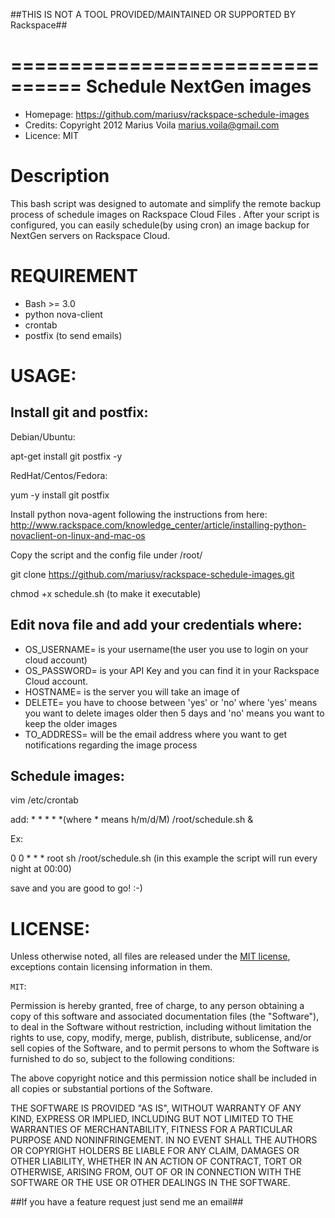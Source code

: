 ##THIS IS NOT A TOOL PROVIDED/MAINTAINED OR SUPPORTED BY Rackspace##




================================
Schedule NextGen images
================================

- Homepage:  https://github.com/mariusv/rackspace-schedule-images
- Credits:   Copyright 2012 Marius Voila <marius.voila@gmail.com>
- Licence:   MIT

Description
=================

This bash script was designed to automate and simplify the remote backup
process of schedule images on Rackspace Cloud Files .  After your script is configured, you can
easily schedule(by using cron) an image backup for NextGen servers on Rackspace Cloud.





REQUIREMENT
===========
- Bash >= 3.0
- python nova-client
- crontab
- postfix (to send emails)


USAGE:
======

Install git and postfix:
-----------------------

Debian/Ubuntu:

apt-get install git postfix -y

RedHat/Centos/Fedora:

yum -y install git postfix

Install python nova-agent following the instructions from here: http://www.rackspace.com/knowledge_center/article/installing-python-novaclient-on-linux-and-mac-os

Copy the script and the config file under /root/

git clone https://github.com/mariusv/rackspace-schedule-images.git

chmod +x schedule.sh (to make it executable)

Edit nova file and add your credentials where:
----------------------------------------------

- OS_USERNAME= is your username(the user you use to login on your cloud account)
- OS_PASSWORD= is your API Key and you can find it in your Rackspace Cloud account.
- HOSTNAME= is the server you will take an image of
- DELETE= you have to choose between 'yes' or 'no' where 'yes' means you want to delete images older then 5 days and 'no' means you want to keep the older images
- TO_ADDRESS= will be the email address where you want to get notifications regarding the image process

Schedule images:
----------------

vim /etc/crontab

add: * * * * *(where * means h/m/d/M) /root/schedule.sh &

Ex:

0 0 * * *   root sh /root/schedule.sh (in this example the script will run every night at 00:00)

save and you are good to go! :-)

LICENSE:
========
Unless otherwise noted, all files are released under the [MIT license](http://en.wikipedia.org/wiki/MIT_License),
exceptions contain licensing information in them.

`MIT`: 

Permission is hereby granted, free of charge, to any person obtaining a copy
  of this software and associated documentation files (the "Software"), to deal
  in the Software without restriction, including without limitation the rights
  to use, copy, modify, merge, publish, distribute, sublicense, and/or sell
  copies of the Software, and to permit persons to whom the Software is
  furnished to do so, subject to the following conditions:

  The above copyright notice and this permission notice shall be included in
  all copies or substantial portions of the Software.

  THE SOFTWARE IS PROVIDED "AS IS", WITHOUT WARRANTY OF ANY KIND, EXPRESS OR
  IMPLIED, INCLUDING BUT NOT LIMITED TO THE WARRANTIES OF MERCHANTABILITY,
  FITNESS FOR A PARTICULAR PURPOSE AND NONINFRINGEMENT. IN NO EVENT SHALL THE
  AUTHORS OR COPYRIGHT HOLDERS BE LIABLE FOR ANY CLAIM, DAMAGES OR OTHER
  LIABILITY, WHETHER IN AN ACTION OF CONTRACT, TORT OR OTHERWISE, ARISING FROM,
  OUT OF OR IN CONNECTION WITH THE SOFTWARE OR THE USE OR OTHER DEALINGS IN THE
  SOFTWARE.
  

##If you have a feature request just send me an email##

  
